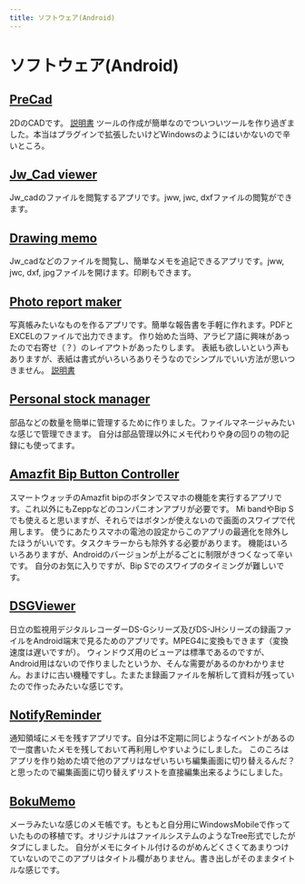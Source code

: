 ```yaml
---
title: ソフトウェア(Android)
---
```

# ソフトウェア(Android)
## [PreCad](https://play.google.com/store/apps/details?id=com.junkbulk.precad)
2DのCADです。
[説明書](https://junkbulk.com/android/PreCAD/manuals/PreCAD_android_manual_jp.html)
ツールの作成が簡単なのでついついツールを作り過ぎました。本当はプラグインで拡張したいけどWindowsのようにはいかないので辛いところ。

## [Jw_Cad viewer](https://play.google.com/store/apps/details?id=com.junkbulk.jw_cadviewer)
Jw_cadのファイルを閲覧するアプリです。jww, jwc, dxfファイルの閲覧ができます。

## [Drawing memo](https://play.google.com/store/apps/details?id=com.junkbulk.drawingmemo)
Jw_cadなどのファイルを閲覧し、簡単なメモを追記できるアプリです。jww, jwc, dxf, jpgファイルを開けます。印刷もできます。

## [Photo report maker](https://play.google.com/store/apps/details?id=com.junkbulk.reportphotobook)
写真帳みたいなものを作るアプリです。簡単な報告書を手軽に作れます。PDFとEXCELのファイルで出力できます。
作り始めた当時、アラビア語に興味があったので右寄せ（？）のレイアウトがあったりします。
表紙も欲しいという声もありますが、表紙は書式がいろいろありそうなのでシンプルでいい方法が思いつきません。
[説明書](https://www.junkbulk.com/android/PhotoReportMaker/manual/Photo_report_maker_first_step.html)

## [Personal stock manager](https://play.google.com/store/apps/details?id=com.junkbulk.personalstockmanager)
部品などの数量を簡単に管理するために作りました。ファイルマネージャみたいな感じで管理できます。
自分は部品管理以外にメモ代わりや身の回りの物の記録にも使ってます。

## [Amazfit Bip Button Controller](https://play.google.com/store/apps/details?id=com.junkbulk.amazfitbipbuttonmaster)
スマートウォッチのAmazfit bipのボタンでスマホの機能を実行するアプリです。これ以外にもZeppなどのコンパニオンアプリが必要です。
Mi bandやBip Sでも使えると思いますが、それらではボタンが使えないので画面のスワイプで代用します。
使うにあたりスマホの電池の設定からこのアプリの最適化を除外したほうがいいです。タスクキラーからも除外する必要があります。
機能はいろいろありますが、Androidのバージョンが上がるごとに制限がきつくなって辛いです。
自分のお気に入りですが、Bip Sでのスワイプのタイミングが難しいです。

## [DSGViewer](https://play.google.com/store/apps/details?id=com.junkbulk.dsgviewer)
日立の監視用デジタルレコーダーDS-Gシリーズ及びDS-JHシリーズの録画ファイルをAndroid端末で見るためのアプリです。MPEG4に変換もできます（変換速度は遅いですが）。
ウィンドウズ用のビューアは標準であるのですが、Android用はないので作りましたというか、そんな需要があるのかわかりません。おまけに古い機種ですし。たまたま録画ファイルを解析して資料が残っていたので作ったみたいな感じです。

## [NotifyReminder](https://play.google.com/store/apps/details?id=com.junkbulk.notifyreminder)
通知領域にメモを残すアプリです。自分は不定期に同じようなイベントがあるので一度書いたメモを残しておいて再利用しやすいようにしました。
このころはアプリを作り始めた頃で他のアプリはなぜいちいち編集画面に切り替えるんだ？と思ったので編集画面に切り替えずリストを直接編集出来るようにしました。

## [BokuMemo](https://play.google.com/store/apps/details?id=com.robotsjunkbulk.bokumemo)
メーラみたいな感じのメモ帳です。もともと自分用にWindowsMobileで作っていたものの移植です。オリジナルはファイルシステムのようなTree形式でしたがタブにしました。
自分がメモにタイトル付けるのがめんどくさくてあまりつけていないのでこのアプリはタイトル欄がありません。書き出しがそのままタイトルな感じです。